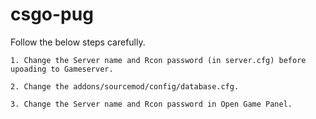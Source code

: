 # csgo-pug
Follow the below steps carefully.

`1. Change the Server name and Rcon password (in server.cfg) before upoading to Gameserver.`

`2. Change the addons/sourcemod/config/database.cfg.`

`3. Change the Server name and Rcon password in Open Game Panel.`

